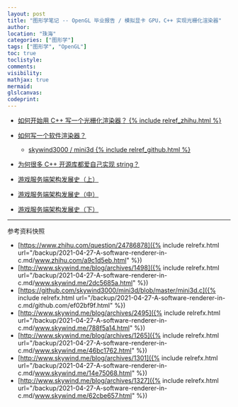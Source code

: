 ```yaml
---
layout: post
title: "图形学笔记 -- OpenGL 毕业报告 / 模拟显卡 GPU，C++ 实现光栅化渲染器"
author:
location: "珠海"
categories: ["图形学"]
tags: ["图形学", "OpenGL"]
toc: true
toclistyle:
comments:
visibility:
mathjax: true
mermaid:
glslcanvas:
codeprint:
---
```


* [如何开始用 C++ 写一个光栅化渲染器？ {% include relref_zhihu.html %}](https://www.zhihu.com/question/24786878)

* [如何写一个软件渲染器？](http://www.skywind.me/blog/archives/1498)
    * [skywind3000 / mini3d {% include relref_github.html %}](https://github.com/skywind3000/mini3d/blob/master/mini3d.c)

* [为何很多 C++ 开源库都爱自己实现 string？](http://www.skywind.me/blog/archives/2495)

* [游戏服务端架构发展史（上）](http://www.skywind.me/blog/archives/1265)
* [游戏服务端架构发展史（中）](http://www.skywind.me/blog/archives/1301)
* [游戏服务端架构发展史（下）](http://www.skywind.me/blog/archives/1327)

<hr class='reviewline'/>
<p class='reviewtip'><script type='text/javascript' src='{% include relref.html url="/assets/reviewjs/blogs/2021-04-27-A-software-renderer-in-c.md.js" %}'></script></p>
<font class='ref_snapshot'>参考资料快照</font>

- [https://www.zhihu.com/question/24786878]({% include relrefx.html url="/backup/2021-04-27-A-software-renderer-in-c.md/www.zhihu.com/a9c1d5eb.html" %})
- [http://www.skywind.me/blog/archives/1498]({% include relrefx.html url="/backup/2021-04-27-A-software-renderer-in-c.md/www.skywind.me/2dc5685a.html" %})
- [https://github.com/skywind3000/mini3d/blob/master/mini3d.c]({% include relrefx.html url="/backup/2021-04-27-A-software-renderer-in-c.md/github.com/ef02bf9f.html" %})
- [http://www.skywind.me/blog/archives/2495]({% include relrefx.html url="/backup/2021-04-27-A-software-renderer-in-c.md/www.skywind.me/788f5a14.html" %})
- [http://www.skywind.me/blog/archives/1265]({% include relrefx.html url="/backup/2021-04-27-A-software-renderer-in-c.md/www.skywind.me/46bc1762.html" %})
- [http://www.skywind.me/blog/archives/1301]({% include relrefx.html url="/backup/2021-04-27-A-software-renderer-in-c.md/www.skywind.me/14e75068.html" %})
- [http://www.skywind.me/blog/archives/1327]({% include relrefx.html url="/backup/2021-04-27-A-software-renderer-in-c.md/www.skywind.me/62cbe657.html" %})
